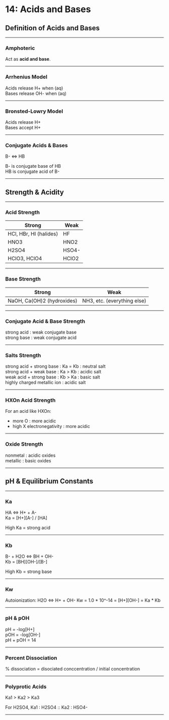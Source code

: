 # 14: Acids and Bases

## Definition of Acids and Bases

---

### Amphoteric
Act as **acid and base**.

---

### Arrhenius Model
Acids release H+ when (aq)  
Bases release OH- when (aq)

---

### Bronsted-Lowry Model
Acids release H+  
Bases accept H+

---

### Conjugate Acids & Bases

B- <=> HB

B- is conjugate base of HB  
HB is conjugate acid of B-

---

## Strength & Acidity

---
### Acid Strength
| Strong | Weak |
|--------|------|
| HCl, HBr, HI (halides) | HF   |
| HNO3 | HNO2 |
| H2SO4 | HSO4- |
| HClO3, HClO4 | HClO2 |

---

### Base Strength
| Strong | Weak |
|--------|------|
| NaOH, Ca(OH)2 (hydroxides) | NH3, etc. (everything else) |

---

### Conjugate Acid & Base Strength
strong acid : weak conjugate base  
strong base : weak conjugate acid

---

### Salts Strength
strong acid + strong base : Ka = Kb : neutral salt  
strong acid + weak base : Ka > Kb : acidic salt  
weak acid + strong base : Kb > Ka : basic salt  
highly charged metallic ion  : acidic salt

---

### HXOn Acid Strength 
For an acid like HXOn:  
 - more O : more acidic
 - high X electronegativity : more acidic

---

### Oxide Strength
nonmetal : acidic oxides  
metallic : basic oxides

---

## pH & Equilibrium Constants

---

### Ka
HA <=> H+ + A-  
Ka = [H+][A-] / [HA]

High Ka = strong acid

---

### Kb
B- + H2O <=> BH + OH-  
Kb = [BH][OH-]/[B-]

High Kb = strong base

---

### Kw
Autoionization: H2O <=> H+ + OH-
Kw = 1.0 * 10^-14 = [H+][OH-] = Ka * Kb

---

### pH & pOH
pH = -log[H+]  
pOH = -log[OH-]  
pH + pOH = 14

---

### Percent Dissociation
% dissociation = disociated conccentration / initial concentration

---

### Polyprotic Acids
Ka1 > Ka2 > Ka3

For H2SO4, Ka1 : H2SO4 :: Ka2 : HSO4-

--- 
